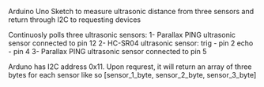 Arduino Uno Sketch to measure ultrasonic distance from three sensors and return through I2C to requesting devices

Continuosly polls three ultrasonic sensors:
1- Parallax PING ultrasonic sensor connected to pin 12
2- HC-SR04 ultrasonic sensor:
    trig - pin 2
    echo - pin 4
3- Parallax PING ultrasonic sensor connected to pin 5

Arduno has I2C address 0x11. Upon requrest, it will return an array of three bytes for each sensor like so [sensor_1_byte, sensor_2_byte, sensor_3_byte]
